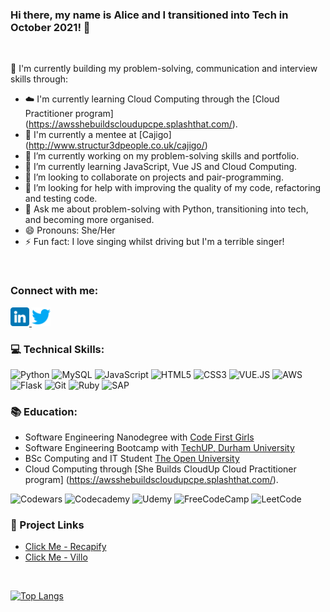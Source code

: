 ### Hi there, my name is Alice and I transitioned into Tech in October 2021! 👋


<br>

🎃 I'm currently building my problem-solving, communication and interview skills through:
<br>

- ☁️ I'm currently learning Cloud Computing through the [Cloud Practitioner program] (https://awsshebuildscloudupcpe.splashthat.com/).
- 💃 I'm currently a mentee at [Cajigo] (http://www.structur3dpeople.co.uk/cajigo/)
- 🔭 I’m currently working on my problem-solving skills and portfolio.
- 🌱 I’m currently learning JavaScript, Vue JS and Cloud Computing.
- 👯 I’m looking to collaborate on projects and pair-programming.
- 🤔 I’m looking for help with improving the quality of my code, refactoring and testing code.
- 💬 Ask me about problem-solving with Python, transitioning into tech, and becoming more organised.
- 😄 Pronouns: She/Her
- ⚡ Fun fact: I love singing whilst driving but I'm a terrible singer!
<br>

### Connect with me: <a href="https://www.linkedin.com/in/amartinarias/">
<img src="images\linkedin.png" alt="LinkedIn Icon"
width="30px" height="height">
</a> 
<a href="https://twitter.com/alimartinarias">
<img src="images\twitter.png" alt="Twitter Icon"
width="30px" height="height">
</a>
<br>

### 💻 Technical Skills:
![Python](https://img.shields.io/badge/python-3670A0?style=for-the-badge&logo=python&logoColor=ffdd54) ![MySQL](https://img.shields.io/badge/MySQL-00000F?style=for-the-badge&logo=mysql&logoColor=white) ![JavaScript](https://img.shields.io/badge/javascript-%23323330.svg?style=for-the-badge&logo=javascript&logoColor=%23F7DF1E) ![HTML5](https://img.shields.io/badge/html5-%23E34F26.svg?style=for-the-badge&logo=html5&logoColor=white) ![CSS3](https://img.shields.io/badge/css3-%231572B6.svg?style=for-the-badge&logo=css3&logoColor=white) ![VUE.JS](https://img.shields.io/badge/Vue.js-35495E?style=for-the-badge&logo=vue.js&logoColor=4FC08D) ![AWS](https://img.shields.io/badge/AWS-%23FF9900.svg?style=for-the-badge&logo=amazon-aws&logoColor=white)![Flask](https://img.shields.io/badge/Flask-000000?style=for-the-badge&logo=flask&logoColor=white) ![Git](https://img.shields.io/badge/git-%23F05033.svg?style=for-the-badge&logo=git&logoColor=white) ![Ruby](https://img.shields.io/badge/Ruby-CC342D?style=for-the-badge&logo=ruby&logoColor=white) ![SAP](https://img.shields.io/badge/SAP-0FAAFF?style=for-the-badge&logo=sap&logoColor=white)
<br>

### 📚 Education:
- Software Engineering Nanodegree with [Code First Girls](https://codefirstgirls.org.uk/courses/nanodegree/)
- Software Engineering Bootcamp with [TechUP, Durham University](https://techupwomen.org/)
- BSc Computing and IT Student [The Open University](https://www.open.ac.uk/)
- Cloud Computing through [She Builds CloudUp Cloud Practitioner program] (https://awsshebuildscloudupcpe.splashthat.com/).

![Codewars](https://img.shields.io/badge/Codewars-B1361E?style=for-the-badge&logo=codewars&logoColor=grey) ![Codecademy](https://img.shields.io/badge/Codecademy-FFF0E5?style=for-the-badge&logo=codecademy&logoColor=1F243A) 
![Udemy](https://img.shields.io/badge/Udemy-A435F0?style=for-the-badge&logo=Udemy&logoColor=white) ![FreeCodeCamp](https://img.shields.io/badge/Freecodecamp-%23123.svg?&style=for-the-badge&logo=freecodecamp&logoColor=green) ![LeetCode](https://img.shields.io/badge/-LeetCode-FFA116?style=for-the-badge&logo=LeetCode&logoColor=black)
<br>

###  📐 Project Links

-  [Click Me - Recapify](https://github.com/recapify) 
-  [Click Me - Villo](https://github.com/Villo-Design) 

<br>

[![Top Langs](https://github-readme-stats.vercel.app/api/top-langs/?username=amartinarias&layout=compact)](https://github.com/amartinarias)
